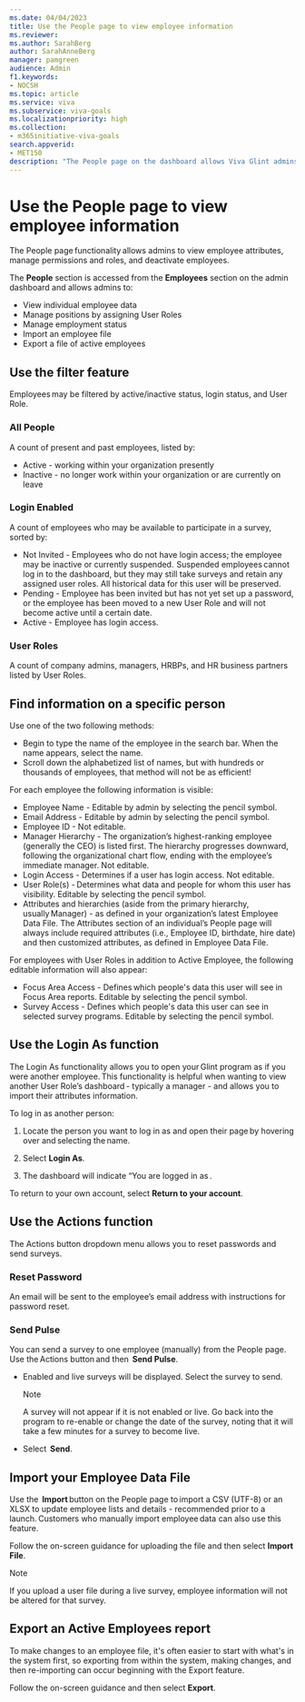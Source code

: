 ```yaml
---
ms.date: 04/04/2023
title: Use the People page to view employee information 
ms.reviewer: 
ms.author: SarahBerg
author: SarahAnneBerg
manager: pamgreen
audience: Admin
f1.keywords:
- NOCSH
ms.topic: article
ms.service: viva
ms.subservice: viva-goals
ms.localizationpriority: high
ms.collection:  
- m365initiative-viva-goals  
search.appverid:
- MET150
description: "The People page on the dashboard allows Viva Glint admins to view employee attributes, manage permissions and roles, and deactivate employees."
---	
```


# Use the People page to view employee information  

The People page functionality allows admins to view employee attributes, manage permissions and roles, and deactivate employees. 

The  **People** section is accessed from the  **Employees** section on the admin dashboard and allows admins to: 

- View individual employee data  
- Manage positions by assigning User Roles 
- Manage employment status 
- Import an employee file 
- Export a file of active employees 

## Use the filter feature   

Employees may be filtered by active/inactive status, login status, and User Role. 

### All People  

A count of present and past employees, listed by: 

- Active - working within your organization presently 
- Inactive - no longer work within your organization or are currently on leave 

### Login Enabled 

A count of employees who may be available to participate in a survey, sorted by: 

- Not Invited - Employees who do not have login access; the employee may be inactive or currently suspended.  Suspended employees cannot log in to the dashboard, but they may still take surveys and retain any assigned user roles. All historical data for this user will be preserved. 
- Pending - Employee has been invited but has not yet set up a password, or the employee has been moved to a new User Role and will not become active until a certain date. 
- Active - Employee has login access. 

### User Roles 

A count of company admins, managers, HRBPs, and HR business partners listed by User Roles. 

## Find information on a specific person 

Use one of the two following methods: 

- Begin to type the name of the employee in the search bar. When the name appears, select the name.   
- Scroll down the alphabetized list of names, but with hundreds or thousands of employees, that method will not be as efficient! 

For each employee the following information is visible: 

- Employee Name - Editable by admin by selecting the pencil symbol. 
- Email Address - Editable by admin by selecting the pencil symbol. 
- Employee ID - Not editable. 
- Manager Hierarchy - The organization’s highest-ranking employee (generally the CEO) is listed first. The hierarchy progresses downward, following the organizational chart flow, ending with the employee’s immediate manager. Not editable. 
- Login Access - Determines if a user has login access. Not editable. 
- User Role(s) - Determines what data and people for whom this user has visibility. Editable by selecting the pencil symbol. 
- Attributes and hierarchies (aside from the primary hierarchy, usually Manager) - as defined in your organization’s latest Employee Data File. The Attributes section of an individual’s People page will always include required attributes (i.e., Employee ID, birthdate, hire date) and then customized attributes, as defined in Employee Data File. 

For employees with User Roles in addition to Active Employee, the following editable information will also appear: 

- Focus Area Access - Defines which people's data this user will see in Focus Area reports. Editable by selecting the pencil symbol.  
- Survey Access - Defines which people's data this user can see in selected survey programs. Editable by selecting the pencil symbol. 

## Use the Login As function 

The Login As functionality allows you to open your Glint program as if you were another employee. This functionality is helpful when wanting to view another User Role’s dashboard - typically a manager - and allows you to import their attributes information. 

To log in as another person: 

1. Locate the person you want to log in as and open their page by hovering over and selecting the name. 

1. Select  **Login As**. 

1. The dashboard will indicate “You are logged in as *<other person name>*. 

To return to your own account, select  **Return to your account**. 

## Use the Actions function 

The Actions button dropdown menu allows you to reset passwords and send surveys.

### Reset Password 

An email will be sent to the employee’s email address with instructions for password reset.

### Send Pulse 

You can send a survey to one employee (manually) from the People page. Use the Actions button and then  **Send Pulse**. 

- Enabled and live surveys will be displayed. Select the survey to send.  

   > [!NOTE]
   >A survey will not appear if it is not enabled or live. Go back into the program to re-enable or change the date of the survey, noting that it will take a few minutes for a survey to become live. 

- Select  **Send**.   

## Import your Employee Data File 

Use the  **Import** button on the People page to import a CSV (UTF-8) or an XLSX to update employee lists and details - recommended prior to a launch. Customers who manually import employee data can also use this feature. 

Follow the on-screen guidance for uploading the file and then select  **Import File**. 

   > [!NOTE]
   >If you upload a user file during a live survey, employee information will not be altered for that survey. 


## Export an Active Employees report 

To make changes to an employee file, it's often easier to start with what's in the system first, so exporting from within the system, making changes, and then re-importing can occur beginning with the Export feature. 

Follow the on-screen guidance and then select  **Export**. 